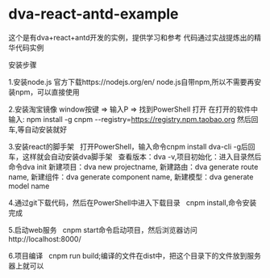 # dva-react-antd-example

这个是有dva+react+antd开发的实例，提供学习和参考
代码通过实战提炼出的精华代码实例

安装步骤

1.安装node.js
	官方下载https://nodejs.org/en/
  	node.js自带npm,所以不需要再安装npm，可以直接使用
  
2.安装淘宝镜像
  	window按键 => 输入P => 找到PowerShell 打开
  	在打开的软件中输入:
  	npm install -g cnpm --registry=https://registry.npm.taobao.org
  	然后回车,等自动安装就好
  
3.安装react的脚手架
  	打开PowerShell，输入命令cnpm install dva-cli -g后回车，这样就会自动安装dva脚手架
  	查看版本：dva -v,项目初始化：进入目录然后命令dva init
  	新建项目：dva new projectname,
  	新建路由：dva generate route name,
  	新建组件：dva generate component name,
 	新建模型：dva generate model name
  
4.通过git下载代码，然后在PowerShell中进入下载目录
  	cnpm install,命令安装完成
  
5.启动web服务
  	cnpm start命令启动项目，然后浏览器访问http://localhost:8000/
  
6.项目编译
  	cnpm run build;编译的文件在dist中，把这个目录下的文件放到服务器上就可以

